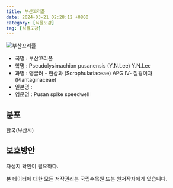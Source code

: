 ```yaml
---
title: 부산꼬리풀
date: 2024-03-21 02:28:12 +0800
category: [식물도감]
tag: [식물도감]
---
```




![부산꼬리풀](/fileUpload/plants/basic/Scrophulariaceae/Pseudolysimachion/P000020028/P000020028_220206_1_th2.jpg)
- 국명 : 부산꼬리풀
- 학명 : Pseudolysimachion pusanensis (Y.N.Lee) Y.N.Lee
- 과명 : 앵글러 - 현삼과 (Scrophulariaceae) APG Ⅳ- 질경이과 (Plantaginaceae)
- 일본명 : 
- 영문명 : Pusan spike speedwell


## 분포
한국(부산시) 
## 보호방안
자생지 확인이 필요하다.






본 데이터에 대한 모든 저작권리는 국립수목원 또는 원저작자에게 있습니다.
